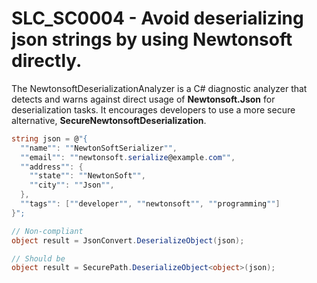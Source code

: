 # SLC_SC0004 - Avoid deserializing json strings by using Newtonsoft directly.

The NewtonsoftDeserializationAnalyzer is a C# diagnostic analyzer that detects and warns against direct usage of **Newtonsoft.Json** for deserialization tasks. 
It encourages developers to use a more secure alternative, **SecureNewtonsoftDeserialization**.

````csharp
string json = @"{
  ""name"": ""NewtonSoftSerializer"",
  ""email"": ""newtonsoft.serialize@example.com"",
  ""address"": {
    ""state"": ""NewtonSoft"",
    ""city"": ""Json"",
  },
  ""tags"": [""developer"", ""newtonsoft"", ""programming""]
}";

// Non-compliant
object result = JsonConvert.DeserializeObject(json);

// Should be
object result = SecurePath.DeserializeObject<object>(json);
````
